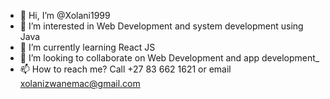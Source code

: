 - 👋 Hi, I’m @Xolani1999
- 👀 I’m interested in Web Development and system development using Java
- 🌱 I’m currently learning React JS 
- 💞️ I’m looking to collaborate on Web Development and app development_
- 📫 How to reach me? Call +27 83 662 1621 or email xolanizwanemac@gmail.com


<!---
Xolani1999/Xolani1999 is a ✨ special ✨ repository because its `README.md` (this file) appears on your GitHub profile.
You can click the Preview link to take a look at your changes.
--->

